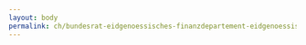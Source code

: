 ```yaml
---
layout: body
permalink: ch/bundesrat-eidgenoessisches-finanzdepartement-eidgenoessische-steuerverwaltung-direktion-steuerpolitik-stp/
---
```


